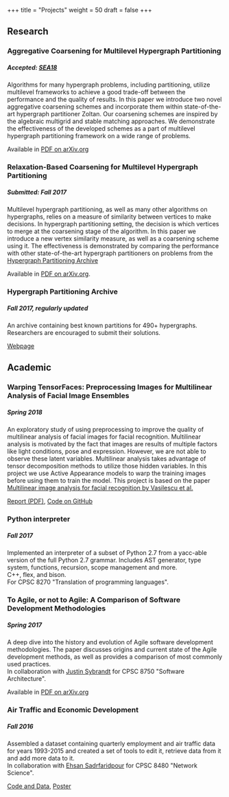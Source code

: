 +++
title = "Projects"
weight = 50
draft = false
+++

## Research

### Aggregative Coarsening for Multilevel Hypergraph Partitioning
##### Accepted: [SEA18](http://cs.gssi.it/sea2018/accepted.php)

Algorithms for many hypergraph problems, including partitioning, utilize multilevel frameworks to achieve a good trade-off between the performance and the quality of results. In this paper we introduce two novel aggregative coarsening schemes and incorporate them within state-of-the-art hypergraph partitioner Zoltan. Our coarsening schemes are inspired by the algebraic multigrid and stable matching approaches. We demonstrate the effectiveness of the developed schemes as a part of multilevel hypergraph partitioning framework on a wide range of problems. 

Available in [PDF on arXiv.org](https://arxiv.org/abs/1802.09610)

### Relaxation-Based Coarsening for Multilevel Hypergraph Partitioning
##### Submitted: Fall 2017

Multilevel hypergraph partitioning, as well as many other algorithms on hypergraphs, relies on a measure of similarity between vertices to make decisions. In hypergraph partitioning setting, the decision is which vertices to merge at the coarsening stage of the algorithm. In this paper we introduce a new vertex similarity measure, as well as a coarsening scheme using it. The effectiveness is demonstrated by comparing the performance with other state-of-the-art hypergraph partitioners on problems from the [Hypergraph Partitioning Archive](http://shaydul.in/hypergraph-partitioning-archive/)

Available in [PDF on arXiv.org](https://arxiv.org/abs/1710.06552).

### Hypergraph Partitioning Archive
##### Fall 2017, regularly updated
An archive containing best known partitions for 490+ hypergraphs. Researchers are encouraged to submit their solutions. 

[Webpage](http://shaydul.in/hypergraph-partitioning-archive/)

## Academic

### Warping TensorFaces: Preprocessing Images for Multilinear Analysis of Facial Image Ensembles
##### Spring 2018

An exploratory study of using preprocessing to improve the quality of multilinear analysis of facial images for facial recognition. Multilinear analysis is motivated by the fact that images are results of multiple factors like light conditions, pose and expression. However, we are not able to observe these latent variables. Multilinear analysis takes advantage of tensor decomposition methods to utilize those hidden variables. In this project we use Active Appearance models to warp the training images before using them to train the model. This project is based on the paper [Multilinear image analysis for facial recognition by Vasilescu et al.](https://ieeexplore.ieee.org/abstract/document/1048350/)

[Report (PDF)](/papers/tensorfaces.pdf), [Code on GitHub](https://github.com/rsln-s/tensorfaces) 

### Python interpreter
##### Fall 2017

Implemented an interpreter of a subset of Python 2.7 from a yacc-able version of the full Python 2.7 grammar. Includes AST generator, type system, functions, recursion, scope management and more. <br>
C++, flex, and bison. <br>
For CPSC 8270 "Translation of programming languages".

### To Agile, or not to Agile: A Comparison of Software Development Methodologies
##### Spring 2017

A deep dive into the history and evolution of Agile software development methodologies. The paper discusses origins and current state of the Agile development methods, as well as provides a comparison of most commonly used practices. <br>
In collaboration with [Justin Sybrandt](http://sybrandt.com) for CPSC 8750 "Software Architecture".

Available in [PDF on arXiv.org](https://arxiv.org/abs/1704.07469)

### Air Traffic and Economic Development
##### Fall 2016
Assembled a dataset containing quarterly employment and air traffic data for years 1993-2015 and created a set of tools to edit it, retrieve data from it and add more data to it. <br>
In collaboration with [Ehsan Sadrfaridpour](https://esadr.github.io) for CPSC 8480 "Network Science".

[Code and Data](https://github.com/AirtrafficAnalysisGroup/graph_tools_networkx), [Poster](https://clemson.app.box.com/s/xctxjf2001s57lusqfvjv7eg3c8e9nbl)
